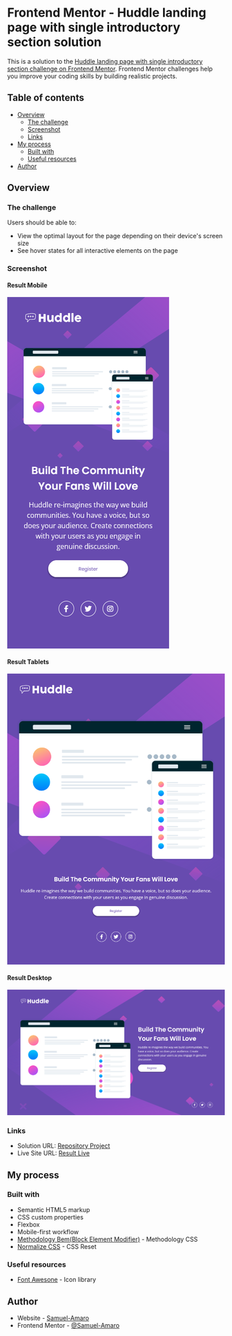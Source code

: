 # Frontend Mentor - Huddle landing page with single introductory section solution

This is a solution to the [Huddle landing page with single introductory section challenge on Frontend Mentor](https://www.frontendmentor.io/challenges/huddle-landing-page-with-a-single-introductory-section-B_2Wvxgi0). Frontend Mentor challenges help you improve your coding skills by building realistic projects. 

## Table of contents

- [Overview](#overview)
  - [The challenge](#the-challenge)
  - [Screenshot](#screenshot)
  - [Links](#links)
- [My process](#my-process)
  - [Built with](#built-with)
  - [Useful resources](#useful-resources)
- [Author](#author)

## Overview

### The challenge

Users should be able to:

- View the optimal layout for the page depending on their device's screen size
- See hover states for all interactive elements on the page

### Screenshot

#### Result Mobile

![](./printscreens/result-mobile.png)

#### Result Tablets

![](./printscreens/result-tablets.png)

#### Result Desktop

![](./printscreens/desktop.png)

### Links

- Solution URL: [Repository Project](https://github.com/Samuel-Amaro/huddle-landing-page-with-introductory-section)
- Live Site URL: [Result Live](https://samuel-amaro.github.io/huddle-landing-page-with-introductory-section/)

## My process

### Built with

- Semantic HTML5 markup
- CSS custom properties
- Flexbox
- Mobile-first workflow
- [Methodology Bem(Block Element Modifier)](http://getbem.com/introduction/) - Methodology CSS
- [Normalize CSS](https://necolas.github.io/normalize.css/) - CSS Reset

### Useful resources

- [Font Awesone](https://fontawesome.com/) - Icon library

## Author

- Website - [Samuel-Amaro](https://www.linkedin.com/in/samuel-amaro/)
- Frontend Mentor - [@Samuel-Amaro](https://www.frontendmentor.io/profile/Samuel-Amaro)

